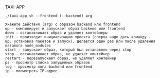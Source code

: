 TAXI-APP

    ./taxi-app.sh --frontend (--backend) arg
        
    Укажите действия (arg) с образом backend или frontend
    up - компилирует и запускает образ backend или frontend
    down - останавливает образ и удаляет контейнеры
    init - производит инициализацию проекта (сперва надо дать команду - up. установка пакетов и запуск), делается один раз или после удаления каталога node_modules
    start - запускает образ, который был остановлен через stop
    stop - останавливает образ, не удаляет контейнер
    restart - перезапускает образ, не удаляет контейнер
    ps - просмотр списка запущенных образов
    log - просмотр лога backend или frontend
    ip - посмотреть IP-адрес

